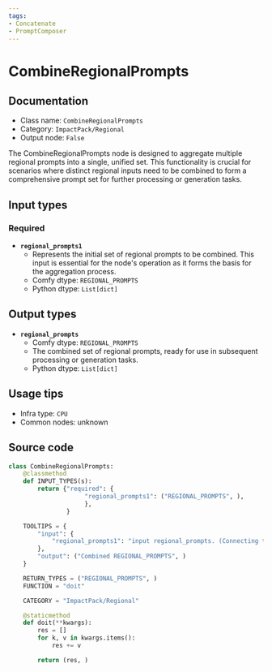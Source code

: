 ```yaml
---
tags:
- Concatenate
- PromptComposer
---
```


# CombineRegionalPrompts
## Documentation
- Class name: `CombineRegionalPrompts`
- Category: `ImpactPack/Regional`
- Output node: `False`

The CombineRegionalPrompts node is designed to aggregate multiple regional prompts into a single, unified set. This functionality is crucial for scenarios where distinct regional inputs need to be combined to form a comprehensive prompt set for further processing or generation tasks.
## Input types
### Required
- **`regional_prompts1`**
    - Represents the initial set of regional prompts to be combined. This input is essential for the node's operation as it forms the basis for the aggregation process.
    - Comfy dtype: `REGIONAL_PROMPTS`
    - Python dtype: `List[dict]`
## Output types
- **`regional_prompts`**
    - Comfy dtype: `REGIONAL_PROMPTS`
    - The combined set of regional prompts, ready for use in subsequent processing or generation tasks.
    - Python dtype: `List[dict]`
## Usage tips
- Infra type: `CPU`
- Common nodes: unknown


## Source code
```python
class CombineRegionalPrompts:
    @classmethod
    def INPUT_TYPES(s):
        return {"required": {
                     "regional_prompts1": ("REGIONAL_PROMPTS", ),
                     },
                }

    TOOLTIPS = {
        "input": {
            "regional_prompts1": "input regional_prompts. (Connecting to the input slot increases the number of additional slots.)",
        },
        "output": ("Combined REGIONAL_PROMPTS", )
    }

    RETURN_TYPES = ("REGIONAL_PROMPTS", )
    FUNCTION = "doit"

    CATEGORY = "ImpactPack/Regional"

    @staticmethod
    def doit(**kwargs):
        res = []
        for k, v in kwargs.items():
            res += v

        return (res, )

```

